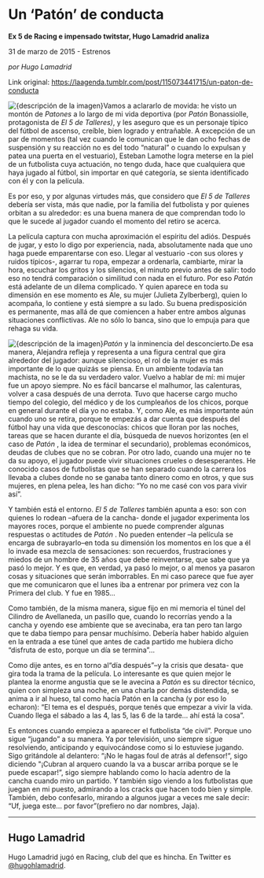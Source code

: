 # Un ‘Patón’  de conducta

**Ex 5 de Racing e impensado twitstar, Hugo Lamadrid analiza**

31 de marzo de 2015 - Estrenos

_por Hugo Lamadrid_

Link original: https://laagenda.tumblr.com/post/115073441715/un-paton-de-conducta

![{descripción de la imagen}](https://64.media.tumblr.com/083dae1545143c4514da4a9b636a36c3/tumblr_inline_pk183y1Knm1t6q87u_500.jpg)Vamos
a aclararlo de movida: he visto un montón de *Patones*
a lo largo de mi vida deportiva (por
*Patón* Bonassiolle,
protagonista de *El
5 de Talleres)*, y les aseguro que es un
personaje típico del fútbol de ascenso, creíble, bien logrado y
entrañable. A excepción de un par de momentos (tal vez cuando le
comunican que le dan ocho fechas de suspensión y su reacción no es
del todo “natural” o cuando lo expulsan y patea una puerta en el
vestuario), Esteban Lamothe logra meterse en la piel de un futbolista
cuya actuación, no tengo duda, hace que cualquiera que haya jugado
al fútbol, sin importar en qué categoría, se sienta identificado
con él y con la película. 


Es
por eso, y por algunas virtudes más, que considero que *El
5 de Talleres*
debería ser vista, más que nadie, por la familia del futbolista
y por quienes orbitan a su alrededor: es una buena manera de que
comprendan todo lo que le sucede al jugador cuando el momento del
retiro se acerca. 



La
película captura con mucha aproximación el espíritu del adiós.
Después de jugar, y esto lo digo por experiencia, nada,
absolutamente nada que uno haga puede emparentarse con eso. Llegar al
vestuario -con sus olores y ruidos típicos-, agarrar tu ropa,
empezar a ordenarla, cambiarte, mirar la hora, escuchar los gritos y
los silencios, el minuto previo antes de salir: todo eso no tendrá
comparación o similitud con nada en el futuro. Por eso *Patón* está
adelante de un dilema complicado. Y quien aparece en toda su
dimensión en ese momento es Ale, su mujer (Julieta Zylberberg),
quien lo acompaña, lo contiene y está siempre a su lado. Su buena
predisposición es permanente, mas allá de que comiencen a
haber entre ambos algunas situaciones conflictivas. Ale no sólo lo
banca, sino que lo empuja para que rehaga su vida. 


![{descripción de la imagen}](https://64.media.tumblr.com/083dae1545143c4514da4a9b636a36c3/tumblr_inline_pk183y1Knm1t6q87u_500.jpg)*Patón* y la inminencia del desconcierto.De
esa manera, Alejandra refleja y representa a una figura central que
gira alrededor del jugador: aunque silencioso, el rol de la mujer es
más importante de lo que quizás se piensa. En un ambiente todavía
tan machista, no se le da su verdadero valor. Vuelvo a hablar de mí:
mi mujer
fue un apoyo siempre. No es fácil bancarse el malhumor, las
calenturas, volver a casa después de una derrota. Tuvo que hacerse
cargo mucho tiempo del colegio, del médico y de los cumpleaños de
los chicos, porque en general durante el día yo no estaba. Y, como
Ale, es más importante aún cuando uno se retira, porque te empezás
a dar cuenta que después del fútbol hay una vida que desconocías:
chicos que lloran por las noches, tareas que se hacen durante el día,
búsqueda de nuevos horizontes (en el caso de *Patón* , la idea de
terminar el secundario), problemas económicos, deudas de clubes que
no se cobran. Por otro lado, cuando una mujer no te da su apoyo, el
jugador puede vivir situaciones crueles o desesperantes. He conocido
casos de futbolistas que se han separado cuando la carrera los
llevaba a clubes donde no se ganaba tanto dinero como en otros, y que
sus mujeres, en plena pelea, les han dicho: “Yo no me casé con vos
para vivir así”.  


Y
también está el entorno. *El
5 de Talleres*
también apunta a eso: son con quienes lo rodean –afuera de la
cancha- donde el jugador experimenta los mayores roces, porque el ambiente
no puede comprender algunas respuestas o actitudes de *Patón* . No
pueden entender –la película se encarga de subrayarlo–en toda su
dimensión los momentos en los que a él lo invade esa mezcla de
sensaciones: son recuerdos, frustraciones y miedos de un hombre de 35
años que debe reinventarse, que sabe que ya pasó lo mejor. Y es
que, en verdad, ya pasó lo mejor, o al menos ya pasaron cosas y
situaciones que serán imborrables. En mi caso parece que fue ayer
que me comunicaron que el lunes iba a entrenar por primera vez con la Primera del club. Y fue en
1985…


Como
también, de la misma manera, sigue fijo en mi memoria el túnel del
Cilindro de Avellaneda, un pasillo que, cuando lo recorrías yendo a
la cancha y oyendo ese ambiente que se avecinaba, era tan pero tan
largo que te daba tiempo para pensar muchísimo. Debería haber
habido alguien en la entrada a ese túnel que antes de cada partido
me hubiera dicho “disfruta de esto, porque un día se termina”…


Como
dije antes, es en torno al“día después”–y la crisis que
desata- que gira toda la trama de la película. Lo interesante es que
quien mejor le plantea la enorme angustia que se le avecina a *Patón* 
es su director técnico, quien con simpleza una noche, en una charla
por demás distendida, se anima a ir al hueso, tal como hacía
Patón en la cancha (y por eso lo echaron): “El tema es el después,
porque tenés que empezar a vivir la vida. Cuando llega el sábado a
las 4, las 5, las 6 de la tarde… ahí está la cosa”.


Es
entonces cuando empieza a aparecer el futbolista “de civil”.
Porque uno sigue “jugando” a su manera. Ya por televisión, uno
siempre sigue resolviendo, anticipando y equivocándose como si lo
estuviese jugando. Sigo gritándole al delantero: “¡No le hagas
foul de atrás al defensor!“, sigo diciendo "¡Cubran al
arquero cuando la va a buscar arriba porque se le puede escapar!”,
sigo siempre hablando como lo hacía adentro de la cancha cuando miro
un partido. Y también sigo viendo a los futbolistas que juegan en mi
puesto, admirando a los cracks que hacen todo bien y simple. También,
debo confesarlo, mirando a algunos jugar a veces me sale decir: “Uf,
juega este… por favor”(prefiero no dar nombres, Jaja).



---

 Hugo Lamadrid
--------------

 Hugo Lamadrid jugó en Racing, club del que es hincha. En Twitter es [@hugohlamadrid](https://twitter.com/hugohlamadrid).

